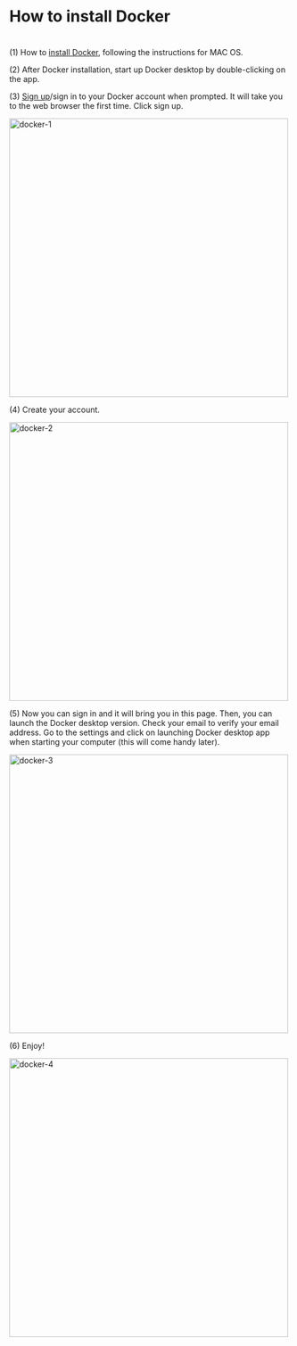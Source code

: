 # ##############################################################################
# How to install Docker ########################################################
# ##############################################################################

(1)	How to [install Docker](https://docs.docker.com/desktop/install/mac-install/), following the instructions for MAC OS.


(2) After Docker installation, start up Docker desktop by double-clicking on the app.


(3) [Sign up](https://hub.docker.com/)/sign in to your Docker account when prompted. It will take you to the web browser the first time. Click sign up.

<img width="500" alt="docker-1" src="https://github.com/user-attachments/assets/4e2cc6da-66da-4de9-bc43-758a45252dbc">



(4) Create your account.

<img width="500" alt="docker-2" src="https://github.com/user-attachments/assets/2d669adc-2a99-4817-8428-4861952a6b84">




(5) Now you can sign in and it will bring you in this page. Then, you can launch the Docker desktop version. Check your email to verify your email address. Go to the settings and click on launching Docker desktop app when starting your computer (this will come handy later).

<img width="500" alt="docker-3" src="https://github.com/user-attachments/assets/2e471fa3-a500-4efc-aa98-ac08d916e05e">




(6) Enjoy!

<img width="500" alt="docker-4" src="https://github.com/user-attachments/assets/c32a4906-678a-482f-b4a1-fbbc670a528e">


